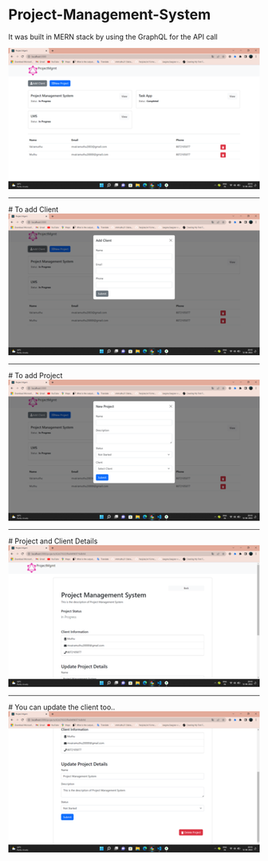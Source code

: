 # Project-Management-System
It was built in MERN stack by using the GraphQL for the API call

<picture>
  <img alt="Project_Mgmt" src="./Screenshot (44).png">
</picture>
<hr>
# To add Client
<picture>
  <img alt="Project_Mgmt" src="./Screenshot (45).png">
</picture>

<hr>
# To add Project

<picture>
  <img alt="Project_Mgmt" src="./Screenshot (46).png">
</picture>

<hr>
# Project and Client Details

<picture>
  <img alt="Project_Mgmt" src="./Screenshot (47).png">
</picture>

<hr>
# You can update the client too..

<picture>
  <img alt="Project_Mgmt" src="./Screenshot (48).png">
</picture>

